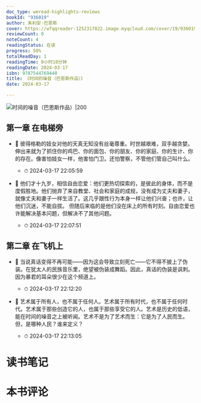```yaml
---
doc_type: weread-highlights-reviews
bookId: "936019"
author: 朱利安·巴恩斯
cover: https://wfqqreader-1252317822.image.myqcloud.com/cover/19/936019/t7_936019.jpg
reviewCount: 0
noteCount: 4
readingStatus: 在读
progress: 50%
totalReadDay: 1
readingTime: 0小时10分钟
readingDate: 2024-03-17
isbn: 9787544769440
title: 《时间的噪音（巴恩斯作品）》
date: 2024-03-17

---
```


![ 时间的噪音（巴恩斯作品）|200](https://wfqqreader-1252317822.image.myqcloud.com/cover/19/936019/t7_936019.jpg)


## 第一章 在电梯旁


- 📌 彼得格勒的妓女对他的天真无知没有丝毫尊重。时世越艰难，双手越贪婪。伸出来就为了抓住你的鸡巴、你的面包、你的朋友、你的家庭、你的生计、你的存在。像害怕妓女一样，他害怕门卫。还怕警察，不管他们管自己叫什么。 
    - ⏱ 2024-03-17 22:05:59 

- 📌 他们才十九岁，相信自由恋爱：他们更热切探索的，是彼此的身体，而不是度假胜地。他们抛弃了来自教堂、社会和家庭的成规，没有成为丈夫和妻子，就像丈夫和妻子一样生活了。这几乎跟性行为本身一样让他们兴奋；也许，让他们沉迷，不能自拔。
但随后来临的是他们没在床上的所有时刻。自由恋爱也许能解决基本问题，但解决不了其他问题。 
    - ⏱ 2024-03-17 22:07:51 
## 第二章 在飞机上


- 📌 当说真话变得不再可能——因为这会导致立刻死亡——它不得不披上了伪装。在犹太人的民族音乐里，绝望被伪装成舞蹈。因此，真话的伪装是讽刺。因为暴君的耳朵很少在这个频道上。 
    - ⏱ 2024-03-17 22:12:20 

- 📌 艺术属于所有人，也不属于任何人。艺术属于所有时代，也不属于任何时代。艺术属于那些创造它的人，也属于那些享受它的人。艺术是历史的低语，能在时间的噪音之上被听闻。艺术不是为了艺术而生：它是为了人民而生。但，是哪种人民？谁来定义？ 
    - ⏱ 2024-03-17 22:13:05 

# 读书笔记


# 本书评论
